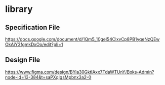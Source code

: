 # library

## Specification File
https://docs.google.com/document/d/1Qm5_10gel54ClxvCp8PB1yqeNzQEwOkAiY3fgmkDxOo/edit?pli=1

## Design File
https://www.figma.com/design/BYia30GktlAxx7TdaWTUnY/Boks-Admin?node-id=13-384&t=saPXqIgsMpbnx3a2-0
